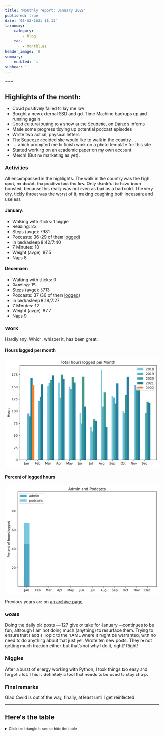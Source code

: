 ```yaml
---
title: 'Monthly report: January 2022'
published: true
date: '02-02-2022 18:13'
taxonomy:
    category:
        - blog
    tag:
        - Monthlies
header_image: '0'
summary:
    enabled: '1'
subhead: ''
---
```



===

## Highlights of the month:

- Covid positively failed to lay me low
- Bought a new external SSD and got Time Machine backups up and running again
- Good cultural outing to a show at the Scuderie, on Dante’s Inferno
- Made some progress tidying up potential podcast episodes
- Wrote two actual, physical letters
- The Squeeze decided she would like to walk in the country …
- … which prompted me to finish work on a photo template for this site
- Started working on an academic paper on my own account
- Merch! (But no marketing as yet).

### Activities

All encompassed in the highlights. The walk in the country was the high spot, no doubt, the positive test the low. Only thankful to have been boosted, because this really was not even as bad as a bad cold. The very dry, tickly throat was the worst of it, making coughing both incessant and useless.

#### January: 
* Walking with sticks: 1 biggie
* Reading: 23
* Steps (avge): 7981
* Podcasts: 36 (29 of them [logged](https://www.jeremycherfas.net/stream/))
* In bed/asleep 8:42/7:40
* 7 Minutes: 10
* Weight (avge): 87.5
* Naps 8

#### December: 
* Walking with sticks: 0
* Reading: 15
* Steps (avge): 8713
* Podcasts: 37 (36 of them [logged](https://www.jeremycherfas.net/stream/))
* In bed/asleep 8:18/7:27
* 7 Minutes: 12
* Weight (avge): 87.7
* Naps 9

### Work

Hardly any. Which, whisper it, has been great.

#### Hours logged per month

![Graph of total hours worked each month since January 2018](hours-logged-2018-2021-01.svg)

#### Percent of logged hours

![Percentage of hours logged for Admin (45%) and Podcasts (22%)](percents-2022.svg)

Previous years are on [an archive page](https://jeremycherfas.net/blog/working-life).

### Goals

Doing the daily old posts — 127 give or take for January —continues to be fun, although I am not doing much (anything) to resurface them. Trying to ensure that I add a Topic to the YAML where it might be warranted, with no need to do anything about that just yet. Wrote ten new posts. They’re not getting much traction either, but that’s not why I do it, right? Right!

### Niggles

After a burst of energy working with Python, I took things too easy and forgot a lot. This is definitely a tool that needs to be used to stay sharp.

### Final remarks

Glad Covid is out of the way, finally, at least until I get reinfected. 

----

## Here's the table
<details>
<summary style="font-size: smaller;">Click the triangle to see or hide the table</summary>
<table class="worktable">
<thead>
<tr>
<th style="text-align: right;" class="bigrow">Month</th>
<th style="text-align: center;" class="bigrow">Total</th>
<th style="text-align: center;" class="smallrow">Daily</th>
<th style="text-align: center;"class="smallrow">Admin %</th>
<th style="text-align: center;"class="smallrow">ETP %</th>
<th style="text-align: center;"class="smallrow">Other %</th>
</tr>
</thead>
<tbody>
<tr>
<td style="text-align: right;">2022-01</td>
<td style="text-align: center;">153.9</td>
<td style="text-align: center;">4.96</td>
<td style="text-align: center;">45</td>
<td style="text-align: center;">22</td>
<td style="text-align: center;">33</td>
</tr>
</tbody>
</table>
</details>

